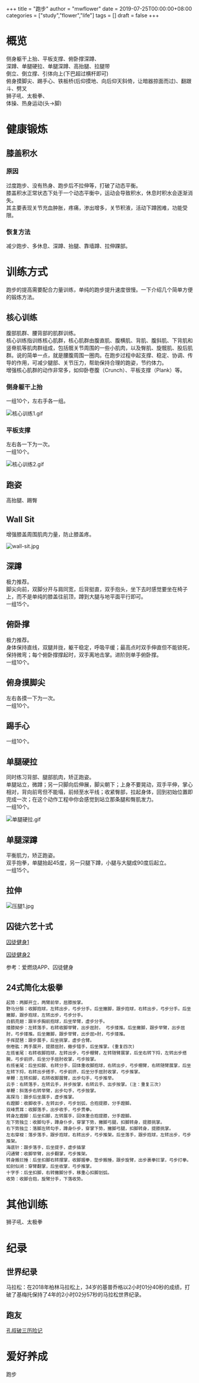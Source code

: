 +++
title = "跑步"
author = "mwflower"
date = 2019-07-25T00:00:00+08:00
categories = ["study","flower","life"]
tags = []
draft = false
+++
# 概览  
侧身躯干上抬、平板支撑、俯卧撑深蹲、  
深蹲、单腿硬拉、单腿深蹲、高抬腿、拉腿带  
倒立、倒立撑、引体向上(下巴超过横杆即可)  
俯身摸脚尖、踢手心、铁板桥(后仰摸地、向后仰天斜倚，让暗器掠面而过)、翻跟斗、劈叉  
狮子吼、太极拳、  
体操、热身运动(头->脚)  
  
# 健康锻炼  
  
## 膝盖积水  
  
### 原因  
过度跑步、没有热身、跑步后不拉伸等，打破了动态平衡。  
膝盖积水正常状态下处于一个动态平衡中，运动会导致积水，休息时积水会逐渐消失。  
其主要表现关节充血肿胀，疼痛，渗出增多，关节积液，活动下蹲困难，功能受限。  
  
### 恢复方法  
减少跑步、多休息、深蹲、抬腿、靠墙蹲、拉伸踝部。  
  
# 训练方式  
跑步的提高需要配合力量训练，单纯的跑步提升速度很慢。一下介绍几个简单方便的锻炼方法。  
  
## 核心训练  
腹部肌群、腰背部的肌群训练。  
核心训练指训练核心肌群，核心肌群由腹直肌、腹横肌、背肌、腹斜肌、下背肌和竖脊肌等肌肉群组成，包括髋关节周围的一些小肌肉，以及臀肌、旋髋肌、股后肌群。说的简单一点，就是腰腹周围一圈肉。在跑步过程中起支撑、稳定、协调、传导的作用，可减少腿部、关节压力，帮助保持合理的跑姿，节约体力。  
增强核心肌群的动作非常多，如仰卧卷腹（Crunch）、平板支撑（Plank）等。  
  
### 侧身躯干上抬  
一组10个，左右手各一组。  
  
![核心训练1.gif][1]  
  
### 平板支撑  
左右各一下为一次。  
一组10个。  
  
![核心训练2.gif][2]  
  
## 跑姿  
高抬腿、踢臀  
  
## Wall Sit  
增强膝盖周围肌肉力量，防止膝盖疼。  
  
![wall-sit.jpg][3]  
  
## 深蹲  
极力推荐。  
脚尖向前，双脚分开与肩同宽，后背挺直，双手抱头，坐下去时感觉要坐在椅子上，而不是单纯的膝盖往前顶，蹲到大腿与地平面平行即可。  
一组15个。  
  
## 俯卧撑  
极力推荐。  
身体保持直线，双腿并拢，躯干稳定，呼吸平缓；最高点时双手伸直但不能锁死，保持微弯；每个俯卧撑撑起时，双手离地击掌。进阶则单手俯卧撑。  
一组10个。  
  
## 俯身摸脚尖  
左右各摸一下为一次。  
一组10个。  
  
## 踢手心  
一组10个。  
  
## 单腿硬拉  
同时练习背部、腿部肌肉，矫正跑姿。  
单腿站立，微蹲；另一只脚向后伸展，脚尖朝下；上身不要晃动，双手平伸，掌心相对，背向前弯但不能塌，前倾至水平线；收紧臀部，拉起身体，回到初始位置即完成一次；在这个动作工程中你会感觉到站立那条腿和臀肌发力。  
一组10个。  
  
![单腿硬拉.gif][4]  
  
## 单腿深蹲  
平衡肌力，矫正跑姿。  
双手抱拳，单腿抬起45度，另一只腿下蹲，小腿与大腿成90度后起立。  
一组15个。  
  
## 拉伸  
![压腿1.jpg][5]  
  
## 囚徒六艺十式  
  
[囚徒健身1](/self/img/2019/07/12731243.jpg)  
  
[囚徒健身2](/self/img/2019/07/1244052071.jpg)  
  
参考：爱燃烧APP、囚徒健身  
  
## 24式简化太极拳  
    起势：两脚开立，两臂前举，屈膝按掌。  
    野马分鬃：收脚抱球，左转出步，弓步分手。后坐撇脚，跟步抱球，右转出步，弓步分手。后坐撇脚，跟步抱球，左转出步，弓步分手。  
    白鹤亮翅：跟半步胸前抱球，后坐举臂，虚步分手。  
    搂膝拗步：左转落手，右转收脚举臂，出步屈肘， 弓步搂推。后坐撇脚，跟步举臂，出步屈肘，弓步搂推。后坐撇脚，跟步举臂，出步屈>肘，弓步搂推。  
    手挥琵琶：跟步展手，后坐挑掌，虚步合臂。  
    倒卷肱：两手展开，提膝屈肘，撤步错手，后坐推掌。(重复四次)  
    左揽雀尾：右转收脚抱球，左转出步，弓步棚臂，左转随臂展掌，后坐右转下捋，左转出步搭腕，弓步前挤，后坐分手屈肘收掌，弓步按掌。  
    右揽雀尾：后坐扣脚、右转分手，回体重收脚抱球，右转出步，弓步棚臂，右转随臂展掌，后坐左转下捋，右转出步搭手，弓步前挤，后坐分手屈肘收掌，弓步推掌。  
    单鞭：左转扣脚，右转收脚展臂，出步勾手，弓步推举。  
    云手：右转落手，左转云手，并步按掌，右转云手、出步按掌。(注：重复三次)  
    单鞭：斜落步右转举臂，出步勾手，弓步按掌。  
    高探马：跟步后坐展手，虚步推掌。  
    右蹬脚：收脚收手，左转出步，弓步划弧，合抱提膝，分手蹬脚。  
    双峰贯耳：收脚落手，出步收手，弓步贯拳。  
    转身左蹬脚：后坐扣脚，左转展手，回体重合抱提膝，分手蹬脚。  
    左下势独立：收脚勾手，蹲身仆步，穿掌下势，撇脚弓腿，扣脚转身，提膝挑掌。  
    右下势独立：落脚左转勾手，蹲身仆步，穿掌下势，撇脚弓腿，扣脚转身，提膝挑掌。  
    左右穿梭：落步落手，跟步抱球，右转出步，弓步推架。后坐落手，跟步抱球，左转出步，弓步推架。  
    海底针：跟步落手，后坐提手，虚步插掌  
    闪通臂：收脚举臂，出步翻掌，弓步推架。  
    转身搬拦捶：后坐扣脚右转摆掌，收脚握拳，垫步搬捶，跟步旋臂，出步裹拳拦掌，弓步打拳。  
    如封似闭：穿臂翻掌，后坐收掌，弓步推掌。  
    十字手：后坐扣脚，右转撇脚分手，移重心扣脚划弧。  
    收势：收脚合抱，旋臂分手，下落收势。  
  
# 其他训练  
狮子吼、太极拳  
  
# 纪录  
  
## 世界纪录  
马拉松：在2018年柏林马拉松上，34岁的基普乔格以2小时01分40秒的成绩，打破了基梅托保持了4年的2小时02分57秒的马拉松世界纪录。  
  
## 跑友  
[孔叔破三历险记][6]  
  
# 爱好养成  
跑步


  [1]: /self/img/2019/07/1699712773.gif  
  [2]: /self/img/2019/07/1450528856.gif  
  [3]: /self/img/2019/08/3203391013.jpg  
  [4]: /self/img/2019/07/3349694538.gif  
  [5]: /self/img/2019/11/619845251.jpg  
  [6]: https://share.zaixs.com/wap/thread/view-thread/tid/741381  
